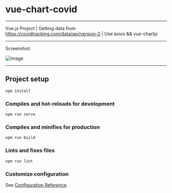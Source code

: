 # vue-chart-covid
-----------------------------------

Vue.js Project | Getting data from https://covidtracking.com/data/api/version-2 | Use axios && vue-chartjs

-----------------------------------
Screenshot:

![image](https://user-images.githubusercontent.com/64380802/185793822-0b2bb353-205d-4aec-a320-fbd67c52c32f.png)

----------------------------------

## Project setup
```
npm install
```

### Compiles and hot-reloads for development
```
npm run serve
```

### Compiles and minifies for production
```
npm run build
```

### Lints and fixes files
```
npm run lint
```

### Customize configuration
See [Configuration Reference](https://cli.vuejs.org/config/).
